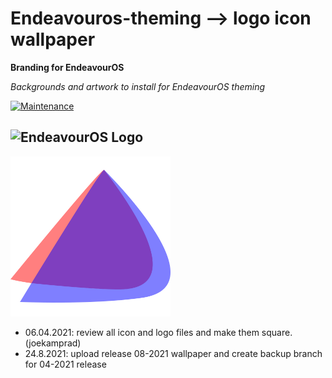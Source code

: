 # Endeavouros-theming --> logo icon wallpaper

**Branding for EndeavourOS**

*Backgrounds and artwork to install for EndeavourOS theming*

[![Maintenance](https://img.shields.io/maintenance/yes/2023.svg)]()

![EndeavourOS Logo](https://raw.githubusercontent.com/endeavouros-team/endeavouros-theming/master/endeavouros-logo.png "EndeavourOS Logo")
---
![EndeavourOS Logo](https://raw.githubusercontent.com/endeavouros-team/endeavouros-theming/master/endeavouros-icon.png "EndeavourOS Icon")

* 06.04.2021: review all icon and logo files and make them square. (joekamprad)
* 24.8.2021: upload release 08-2021 wallpaper and create backup branch for 04-2021 release
